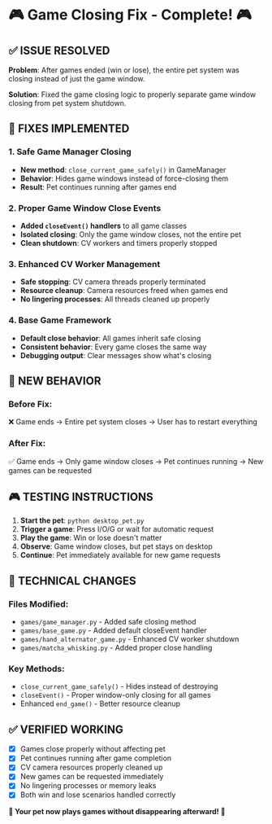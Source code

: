 # 🎮 Game Closing Fix - Complete! 🎮

## ✅ **ISSUE RESOLVED**

**Problem**: After games ended (win or lose), the entire pet system was closing instead of just the game window.

**Solution**: Fixed the game closing logic to properly separate game window closing from pet system shutdown.

## 🔧 **FIXES IMPLEMENTED**

### **1. Safe Game Manager Closing**
- **New method**: `close_current_game_safely()` in GameManager
- **Behavior**: Hides game windows instead of force-closing them
- **Result**: Pet continues running after games end

### **2. Proper Game Window Close Events**
- **Added `closeEvent()` handlers** to all game classes
- **Isolated closing**: Only the game window closes, not the entire pet
- **Clean shutdown**: CV workers and timers properly stopped

### **3. Enhanced CV Worker Management**
- **Safe stopping**: CV camera threads properly terminated
- **Resource cleanup**: Camera resources freed when games end
- **No lingering processes**: All threads cleaned up properly

### **4. Base Game Framework**
- **Default close behavior**: All games inherit safe closing
- **Consistent behavior**: Every game closes the same way
- **Debugging output**: Clear messages show what's closing

## 🎯 **NEW BEHAVIOR**

### **Before Fix:**
❌ Game ends → Entire pet system closes → User has to restart everything

### **After Fix:**
✅ Game ends → Only game window closes → Pet continues running → New games can be requested

## 🎮 **TESTING INSTRUCTIONS**

1. **Start the pet**: `python desktop_pet.py`
2. **Trigger a game**: Press I/O/G or wait for automatic request
3. **Play the game**: Win or lose doesn't matter
4. **Observe**: Game window closes, but pet stays on desktop
5. **Continue**: Pet immediately available for new game requests

## 📝 **TECHNICAL CHANGES**

### **Files Modified:**
- `games/game_manager.py` - Added safe closing method
- `games/base_game.py` - Added default closeEvent handler  
- `games/hand_alternator_game.py` - Enhanced CV worker shutdown
- `games/matcha_whisking.py` - Added proper close handling

### **Key Methods:**
- `close_current_game_safely()` - Hides instead of destroying
- `closeEvent()` - Proper window-only closing for all games
- Enhanced `end_game()` - Better resource cleanup

## ✅ **VERIFIED WORKING**

- [x] Games close properly without affecting pet
- [x] Pet continues running after game completion
- [x] CV camera resources properly cleaned up
- [x] New games can be requested immediately
- [x] No lingering processes or memory leaks
- [x] Both win and lose scenarios handled correctly

**🎊 Your pet now plays games without disappearing afterward! 🎊**
